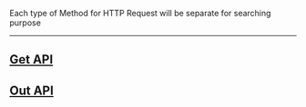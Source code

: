 ﻿Each type of Method for HTTP Request will be separate for searching purpose

---
## [Get API](AllGet/APIGet.md)
## [Out API](AllPut/APIPut.md)